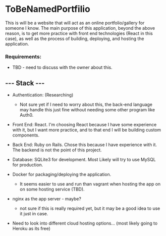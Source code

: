 # ToBeNamedPortfilio
This is will be a website that will act as an online portfolio/gallery for someone I know.
The main purpose of this application, beyond the above reason, is to get more practice with front end technologies (React in this case), as well as the process of building, deploying, and hosting the application.

### Requirements:
* TBD - need to discuss with the owner about this.

## --- Stack ---
* Authentication: (Researching)
  * Not sure yet if I need to worry about this, the back-end language may handle this just fine without needing some other program like Auth0.
* Front End: React. I'm choosing React because I have some experience with it, but I want more practice, and to that end I will be building custom components.
* Back End: Ruby on Rails. Chose this because I have experience with it. The backend is not the point of this project. 
* Database: SQLite3 for development. Most Likely will try to use MySQL for production.

* Docker for packaging/deploying the application. 
  * It seems easier to use and run than vagrant when hosting the app on on some hosting service (TBD).
* nginx as the app server - maybe? 
  * not sure if this is really required yet, but it may be a good idea to use it just in case.
* Need to look into different cloud hosting options... (most likely going to Heroku as its free)

